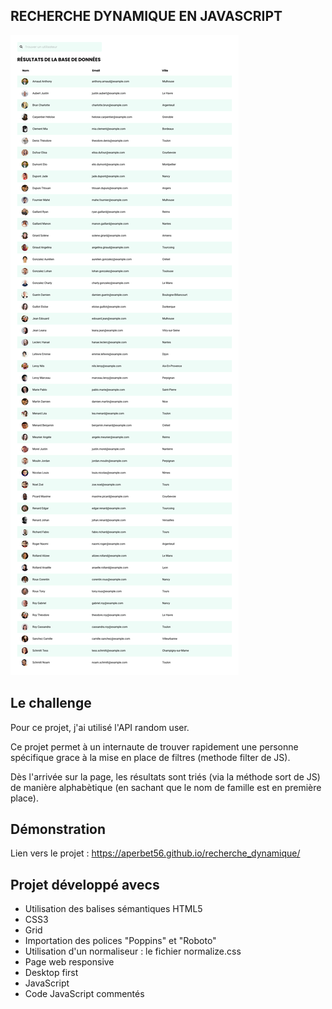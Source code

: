 ## RECHERCHE DYNAMIQUE EN JAVASCRIPT

![Design preview for the project](./img/preview.png)

## Le challenge

Pour ce projet, j'ai utilisé l'API random user.

Ce projet permet à un internaute de trouver rapidement une personne spécifique grace à la mise en place de filtres (methode filter de JS).

Dès l'arrivée sur la page, les résultats sont triés (via la méthode sort de JS) de manière alphabètique (en sachant que le nom de famille est en première place).

## Démonstration

Lien vers le projet : https://aperbet56.github.io/recherche_dynamique/

## Projet développé avecs

- Utilisation des balises sémantiques HTML5
- CSS3
- Grid
- Importation des polices "Poppins" et "Roboto"
- Utilisation d'un normaliseur : le fichier normalize.css
- Page web responsive
- Desktop first
- JavaScript
- Code JavaScript commentés
